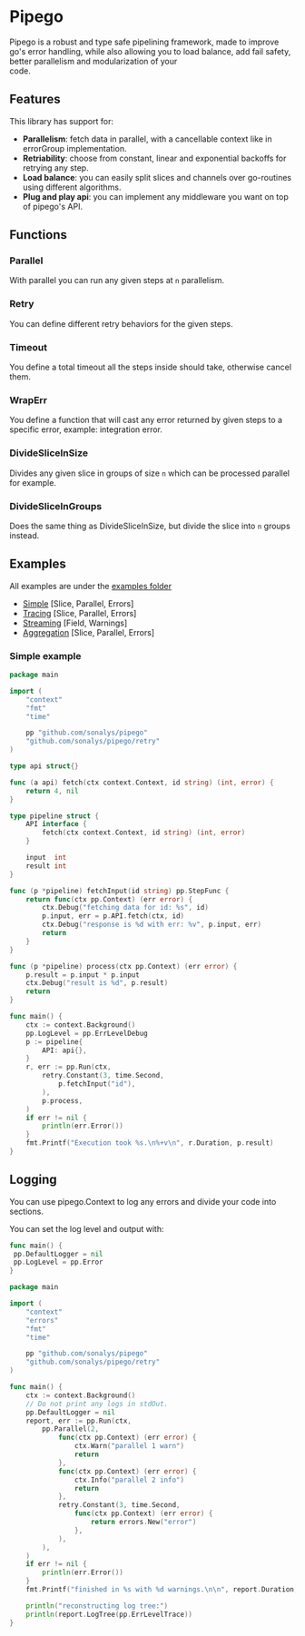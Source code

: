 # Pipego

Pipego is a robust and type safe pipelining framework, made to improve go's error handling, while also allowing you to load balance, add fail safety, better parallelism and modularization of your \
code.

## Features

This library has support for:

- **Parallelism**: fetch data in parallel, with a cancellable context like in errorGroup implementation.
- **Retriability**: choose from constant, linear and exponential backoffs for retrying any step.
- **Load balance**: you can easily split slices and channels over go-routines using different algorithms.
- **Plug and play api**: you can implement any middleware you want on top of pipego's API.

## Functions

### Parallel

With parallel you can run any given steps at `n` parallelism.

### Retry

You can define different retry behaviors for the given steps.

### Timeout

You define a total timeout all the steps inside should take, otherwise cancel them.

### WrapErr

You define a function that will cast any error returned by given steps to a specific error, example: integration error.

### DivideSliceInSize

Divides any given slice in groups of size `n` which can be processed parallel for example.

### DivideSliceInGroups

Does the same thing as DivideSliceInSize, but divide the slice into `n` groups instead.

## Examples

All examples are under the [examples folder](./examples/)

- [Simple](./examples/simple/main.go) [Slice, Parallel, Errors]
- [Tracing](./examples/tracing/main.go) [Slice, Parallel, Errors]
- [Streaming](./examples/streaming/main.go) [Field, Warnings]
- [Aggregation](./examples/aggregation/main.go) [Slice, Parallel, Errors]

### Simple example

```go
package main

import (
	"context"
	"fmt"
	"time"

	pp "github.com/sonalys/pipego"
	"github.com/sonalys/pipego/retry"
)

type api struct{}

func (a api) fetch(ctx context.Context, id string) (int, error) {
	return 4, nil
}

type pipeline struct {
	API interface {
		fetch(ctx context.Context, id string) (int, error)
	}

	input  int
	result int
}

func (p *pipeline) fetchInput(id string) pp.StepFunc {
	return func(ctx pp.Context) (err error) {
		ctx.Debug("fetching data for id: %s", id)
		p.input, err = p.API.fetch(ctx, id)
		ctx.Debug("response is %d with err: %v", p.input, err)
		return
	}
}

func (p *pipeline) process(ctx pp.Context) (err error) {
	p.result = p.input * p.input
	ctx.Debug("result is %d", p.result)
	return
}

func main() {
	ctx := context.Background()
	pp.LogLevel = pp.ErrLevelDebug
	p := pipeline{
		API: api{},
	}
	r, err := pp.Run(ctx,
		retry.Constant(3, time.Second,
			p.fetchInput("id"),
		),
		p.process,
	)
	if err != nil {
		println(err.Error())
	}
	fmt.Printf("Execution took %s.\n%+v\n", r.Duration, p.result)
}

```

## Logging

You can use pipego.Context to log any errors and divide your code into sections.

You can set the log level and output with:

```go
func main() {
 pp.DefaultLogger = nil
 pp.LogLevel = pp.Error
}
```

```go
package main

import (
	"context"
	"errors"
	"fmt"
	"time"

	pp "github.com/sonalys/pipego"
	"github.com/sonalys/pipego/retry"
)

func main() {
	ctx := context.Background()
	// Do not print any logs in stdOut.
	pp.DefaultLogger = nil
	report, err := pp.Run(ctx,
		pp.Parallel(2,
			func(ctx pp.Context) (err error) {
				ctx.Warn("parallel 1 warn")
				return
			},
			func(ctx pp.Context) (err error) {
				ctx.Info("parallel 2 info")
				return
			},
			retry.Constant(3, time.Second,
				func(ctx pp.Context) (err error) {
					return errors.New("error")
				},
			),
		),
	)
	if err != nil {
		println(err.Error())
	}
	fmt.Printf("finished in %s with %d warnings.\n\n", report.Duration, len(report.Logs(pp.ErrLevelWarn)))

	println("reconstructing log tree:")
	println(report.LogTree(pp.ErrLevelTrace))
}

```
